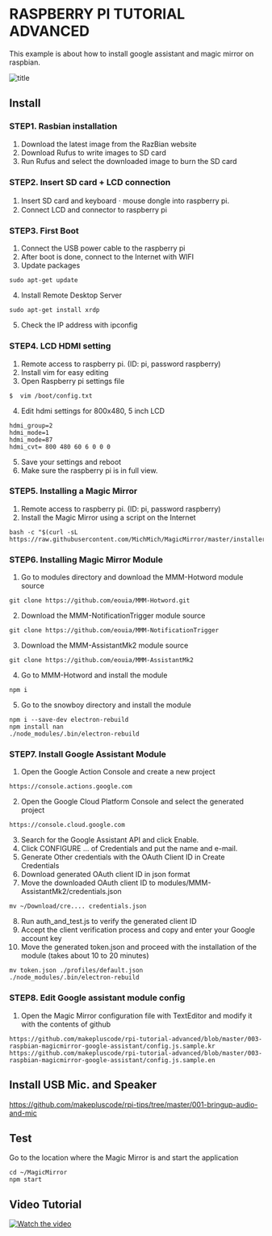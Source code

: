 # RASPBERRY PI TUTORIAL ADVANCED
This example is about how to install google assistant and magic mirror on raspbian.

![title](https://user-images.githubusercontent.com/39910774/48819176-e1416400-ed91-11e8-9771-7b9ce78aaf4b.png)

## Install
### STEP1. Rasbian installation
1. Download the latest image from the RazBian website
2. Download Rufus to write images to SD card
3. Run Rufus and select the downloaded image to burn the SD card

### STEP2. Insert SD card + LCD connection
1. Insert SD card and keyboardㆍmouse dongle into raspberry pi.
2. Connect LCD and connector to raspberry pi

### STEP3. First Boot
1. Connect the USB power cable to the raspberry pi
2. After boot is done, connect to the Internet with WIFI
3. Update packages
```
sudo apt-get update
```
4. Install Remote Desktop Server
```
sudo apt-get install xrdp
```
5. Check the IP address with ipconfig

### STEP4. LCD HDMI setting
1. Remote access to raspberry pi. (ID: pi, password raspberry)
2. Install vim for easy editing
3. Open Raspberry pi settings file
```
$  vim /boot/config.txt
```
4. Edit hdmi settings for 800x480, 5 inch LCD
 ```
hdmi_group=2
hdmi_mode=1
hdmi_mode=87
hdmi_cvt= 800 480 60 6 0 0 0
```
5. Save your settings and reboot
6. Make sure the raspberry pi is in full view.

### STEP5. Installing a Magic Mirror
1. Remote access to raspberry pi. (ID: pi, password raspberry)
2. Install the Magic Mirror using a script on the Internet
```
bash -c "$(curl -sL https://raw.githubusercontent.com/MichMich/MagicMirror/master/installers/raspberry.sh)"
```

### STEP6. Installing Magic Mirror Module
1. Go to modules directory and download the MMM-Hotword module source
 ```
git clone https://github.com/eouia/MMM-Hotword.git
 ```
2. Download the MMM-NotificationTrigger module source
 ```
git clone https://github.com/eouia/MMM-NotificationTrigger
```
3. Download the MMM-AssistantMk2 module source
 ```
git clone https://github.com/eouia/MMM-AssistantMk2
 ```
4. Go to MMM-Hotword and install the module
 ```
npm i
 ```
5. Go to the snowboy directory and install the module
 ```
npm i --save-dev electron-rebuild
npm install nan
./node_modules/.bin/electron-rebuild
 ```
 
### STEP7. Install Google Assistant Module
1. Open the Google Action Console and create a new project
```
https://console.actions.google.com
```
2. Open the Google Cloud Platform Console and select the generated project
```
https://console.cloud.google.com
```
3. Search for the Google Assistant API and click Enable.
4. Click CONFIGURE ... of Credentials and put the name and e-mail.
5. Generate Other credentials with the OAuth Client ID in Create Credentials
6. Download generated OAuth client ID in json format
7. Move the downloaded OAuth client ID to modules/MMM-AssistantMk2/credentials.json
```
mv ~/Download/cre.... credentials.json
```
8. Run auth_and_test.js to verify the generated client ID
9. Accept the client verification process and copy and enter your Google account key
10. Move the generated token.json and proceed with the installation of the module (takes about 10 to 20 minutes)
```
mv token.json ./profiles/default.json
./node_modules/.bin/electron-rebuild
```

### STEP8. Edit Google assistant module config
1. Open the Magic Mirror configuration file with TextEditor and modify it with the contents of github

```
https://github.com/makepluscode/rpi-tutorial-advanced/blob/master/003-raspbian-magicmirror-google-assistant/config.js.sample.kr
https://github.com/makepluscode/rpi-tutorial-advanced/blob/master/003-raspbian-magicmirror-google-assistant/config.js.sample.en
```

## Install USB Mic. and Speaker
https://github.com/makepluscode/rpi-tips/tree/master/001-bringup-audio-and-mic

##  Test
Go to the location where the Magic Mirror is and start the application
```
cd ~/MagicMirror
npm start
```

## Video Tutorial 
 [![Watch the video](https://user-images.githubusercontent.com/39910774/47252575-f0c34980-d481-11e8-9c30-5b2543b722e5.png)](https://youtu.be/gNeGzUo-wbo)
 
